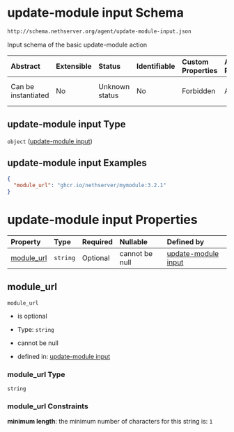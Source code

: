 # update-module input Schema

```txt
http://schema.nethserver.org/agent/update-module-input.json
```

Input schema of the basic update-module action

| Abstract            | Extensible | Status         | Identifiable | Custom Properties | Additional Properties | Access Restrictions | Defined In                                                                        |
| :------------------ | :--------- | :------------- | :----------- | :---------------- | :-------------------- | :------------------ | :-------------------------------------------------------------------------------- |
| Can be instantiated | No         | Unknown status | No           | Forbidden         | Allowed               | none                | [update-module-input.json](agent/update-module-input.json "open original schema") |

## update-module input Type

`object` ([update-module input](update-module-input-1.md))

## update-module input Examples

```json
{
  "module_url": "ghcr.io/nethserver/mymodule:3.2.1"
}
```

# update-module input Properties

| Property                   | Type     | Required | Nullable       | Defined by                                                                                                                                                 |
| :------------------------- | :------- | :------- | :------------- | :--------------------------------------------------------------------------------------------------------------------------------------------------------- |
| [module\_url](#module_url) | `string` | Optional | cannot be null | [update-module input](update-module-input-1-properties-module_url.md "http://schema.nethserver.org/agent/update-module-input.json#/properties/module_url") |

## module\_url



`module_url`

*   is optional

*   Type: `string`

*   cannot be null

*   defined in: [update-module input](update-module-input-1-properties-module_url.md "http://schema.nethserver.org/agent/update-module-input.json#/properties/module_url")

### module\_url Type

`string`

### module\_url Constraints

**minimum length**: the minimum number of characters for this string is: `1`
